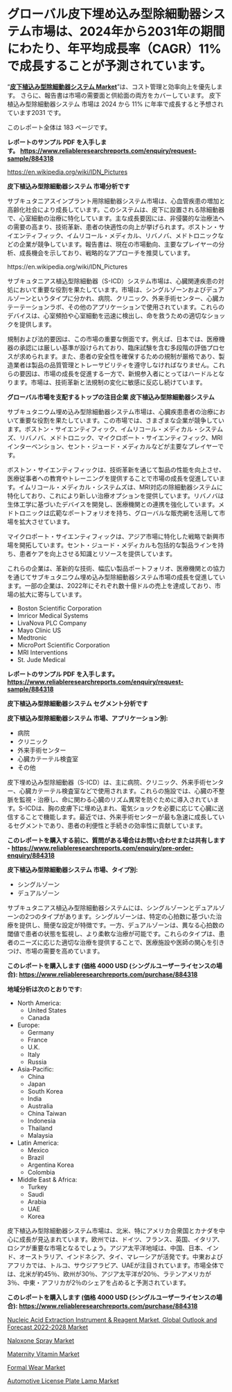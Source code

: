 <p><h1>グローバル皮下埋め込み型除細動器システム市場は、2024年から2031年の期間にわたり、年平均成長率（CAGR）11%で成長することが予測されています。</h1></p><p>&ldquo;<strong><a href="https://www.reliableresearchreports.com/subcutaneous-implantable-defibrillator-system-r884318">皮下植込み型除細動器システム Market</a></strong>&rdquo;は、コスト管理と効率向上を優先します。 さらに、報告書は市場の需要面と供給面の両方をカバーしています。 皮下植込み型除細動器システム 市場は 2024 から 11% に年率で成長すると予想されています2031 です。</p>
<p>このレポート全体は 183 ページです。</p>
<p><strong>レポートのサンプル PDF を入手します。&nbsp;<a href="https://www.reliableresearchreports.com/enquiry/request-sample/884318">https://www.reliableresearchreports.com/enquiry/request-sample/884318</a></strong></p>
<p><a href="https://en.wikipedia.org/wiki/IDN_Pictures">https://en.wikipedia.org/wiki/IDN_Pictures</a></p>
<p><strong>皮下植込み型除細動器システム 市場分析です</strong></p>
<p><p>サブキュタニアスインプラント用除細動器システム市場は、心血管疾患の増加と高齢化社会により成長しています。このシステムは、皮下に設置される除細動器で、心室細動の治療に特化しています。主な成長要因には、非侵襲的な治療法への需要の高まり、技術革新、患者の快適性の向上が挙げられます。ボストン・サイエンティフィック、イムリコール・メディカル、リバノバ、メドトロニックなどの企業が競争しています。報告書は、現在の市場動向、主要なプレイヤーの分析、成長機会を示しており、戦略的なアプローチを推奨しています。</p></p>
<p>https://en.wikipedia.org/wiki/IDN_Pictures</p>
<p><p>サブキュタニアス植込型除細動器（S-ICD）システム市場は、心臓関連疾患の対処において重要な役割を果たしています。市場は、シングルゾーンおよびデュアルゾーンというタイプに分かれ、病院、クリニック、外来手術センター、心臓カテーテーションラボ、その他のアプリケーションで使用されています。これらのデバイスは、心室頻拍や心室細動を迅速に検出し、命を救うための適切なショックを提供します。</p><p>規制および法的要因は、この市場の重要な側面です。例えば、日本では、医療機器の承認には厳しい基準が設けられており、臨床試験を含む多段階の評価プロセスが求められます。また、患者の安全性を確保するための規制が厳格であり、製造業者は製品の品質管理とトレーサビリティを遵守しなければなりません。これらの要因は、市場の成長を促進する一方で、新規参入者にとってはハードルとなります。市場は、技術革新と法規制の変化に敏感に反応し続けています。</p></p>
<p><strong>グローバル市場を支配するトップの注目企業 皮下植込み型除細動器システム</strong></p>
<p><p>サブキュタニウム埋め込み型除細動器システム市場は、心臓疾患患者の治療において重要な役割を果たしています。この市場では、さまざまな企業が競争しています。ボストン・サイエンティフィック、イムリコール・メディカル・システムズ、リバノバ、メドトロニック、マイクロポート・サイエンティフィック、MRIインターベンション、セント・ジュード・メディカルなどが主要なプレイヤーです。</p><p>ボストン・サイエンティフィックは、技術革新を通じて製品の性能を向上させ、医療従事者への教育やトレーニングを提供することで市場の成長を促進しています。イムリコール・メディカル・システムズは、MRI対応の除細動器システムに特化しており、これにより新しい治療オプションを提供しています。リバノバは生体工学に基づいたデバイスを開発し、医療機関との連携を強化しています。メドトロニックは広範なポートフォリオを持ち、グローバルな販売網を活用して市場を拡大させています。</p><p>マイクロポート・サイエンティフィックは、アジア市場に特化した戦略で新興市場を開拓しています。セント・ジュード・メディカルも包括的な製品ラインを持ち、患者ケアを向上させる知識とリソースを提供しています。</p><p>これらの企業は、革新的な技術、幅広い製品ポートフォリオ、医療機関との協力を通じてサブキュタニウム埋め込み型除細動器システム市場の成長を促進しています。一部の企業は、2022年にそれぞれ数十億ドルの売上を達成しており、市場の拡大に寄与しています。</p></p>
<p><ul><li>Boston Scientific Corporation</li><li>Imricor Medical Systems</li><li>LivaNova PLC Company</li><li>Mayo Clinic US</li><li>Medtronic</li><li>MicroPort Scientific Corporation</li><li>MRI Interventions</li><li>St. Jude Medical</li></ul></p>
<p><strong>レポートのサンプル PDF を入手します。 <a href="https://www.reliableresearchreports.com/enquiry/request-sample/884318">https://www.reliableresearchreports.com/enquiry/request-sample/884318</a></strong></p>
<p><strong>皮下植込み型除細動器システム セグメント分析です</strong></p>
<p><strong>皮下植込み型除細動器システム 市場、アプリケーション別:</strong></p>
<p><ul><li>病院</li><li>クリニック</li><li>外来手術センター</li><li>心臓カテーテル検査室</li><li>その他</li></ul></p>
<p><p>皮下埋め込み型除細動器（S-ICD）は、主に病院、クリニック、外来手術センター、心臓カテーテル検査室などで使用されます。これらの施設では、心臓の不整脈を監視・治療し、命に関わる心臓のリズム異常を防ぐために導入されています。S-ICDは、胸の皮膚下に埋め込まれ、電気ショックを必要に応じて心臓に送信することで機能します。最近では、外来手術センターが最も急速に成長しているセグメントであり、患者の利便性と手続きの効率性に貢献しています。</p></p>
<p><strong>このレポートを購入する前に、質問がある場合はお問い合わせまたは共有します - <a href="https://www.reliableresearchreports.com/enquiry/pre-order-enquiry/884318">https://www.reliableresearchreports.com/enquiry/pre-order-enquiry/884318</a></strong></p>
<p><strong>皮下植込み型除細動器システム 市場、タイプ別:</strong></p>
<p><ul><li>シングルゾーン</li><li>デュアルゾーン</li></ul></p>
<p><p>サブキュタニアス植込み型除細動器システムには、シングルゾーンとデュアルゾーンの2つのタイプがあります。シングルゾーンは、特定の心拍数に基づいた治療を提供し、簡便な設定が特徴です。一方、デュアルゾーンは、異なる心拍数の閾値で患者の状態を監視し、より柔軟な治療が可能です。これらのタイプは、患者のニーズに応じた適切な治療を提供することで、医療施設や医師の関心を引きつけ、市場の需要を高めています。</p></p>
<p><strong>このレポートを購入します (価格 4000 USD (シングルユーザーライセンスの場合): <a href="https://www.reliableresearchreports.com/purchase/884318">https://www.reliableresearchreports.com/purchase/884318</a></strong></p>
<p><strong>地域分析は次のとおりです:</strong></p>
<p><ul>
    <li>
        North America:
        <ul>
            <li>United States</li>
            <li>Canada</li>
        </ul>
    </li>
    <li>
        Europe:
        <ul>
            <li>Germany</li>
            <li>France</li>
            <li>U.K.</li>
            <li>Italy</li>
            <li>Russia</li>
        </ul>
    </li>
    <li>
        Asia-Pacific:
        <ul>
            <li>China</li>
            <li>Japan</li>
            <li>South Korea</li>
            <li>India</li>
            <li>Australia</li>
            <li>China Taiwan</li>
            <li>Indonesia</li>
            <li>Thailand</li>
            <li>Malaysia</li>
        </ul>
    </li>
    <li>
        Latin America:
        <ul>
            <li>Mexico</li>
            <li>Brazil</li>
            <li>Argentina Korea</li>
            <li>Colombia</li>
        </ul>
    </li>
    <li>
        Middle East & Africa:
        <ul>
            <li>Turkey</li>
            <li>Saudi</li>
            <li>Arabia</li>
            <li>UAE</li>
            <li>Korea</li>
        </ul>
    </li>
    </ul></p>
<p><p>皮下植込み型除細動器システム市場は、北米、特にアメリカ合衆国とカナダを中心に成長が見込まれています。欧州では、ドイツ、フランス、英国、イタリア、ロシアが重要な市場となるでしょう。アジア太平洋地域は、中国、日本、インド、オーストラリア、インドネシア、タイ、マレーシアが活発です。中東およびアフリカでは、トルコ、サウジアラビア、UAEが注目されています。市場全体では、北米が約45％、欧州が30％、アジア太平洋が20％、ラテンアメリカが3％、中東・アフリカが2％のシェアを占めると予測されています。</p></p>
<p><strong>このレポートを購入します (価格 4000 USD (シングルユーザーライセンスの場合): <a href="https://www.reliableresearchreports.com/purchase/884318">https://www.reliableresearchreports.com/purchase/884318</a></strong></p>
<p><p><a href="https://www.linkedin.com/pulse/global-nucleic-acid-extraction-instrument-reagent-market-yuxde?trackingId=Tg0jugHqToWJZDvvNXXRPA%3D%3D">Nucleic Acid Extraction Instrument & Reagent Market, Global Outlook and Forecast 2022-2028 Market</a></p><p><a href="https://medium.com/@jariartemva9/naloxone-spray-market-insights-product-type-application-trends-and-regional-analysis-from-2024-6f23f588f43b">Naloxone Spray Market</a></p><p><a href="https://medium.com/@chadlabadie2023/global-maternity-vitamin-market-trends-and-innovations-a-forward-looking-analysis-2024-2031-f7a14a05476d">Maternity Vitamin Market</a></p><p><a href="https://github.com/gulaimolin/Market-Research-Report-List-6/blob/main/formal-wear-market.md">Formal Wear Market</a></p><p><a href="https://issuu.com/reportprime-2/docs/automotive-license-plate-lamp-marke_0a5d9ffed338f1">Automotive License Plate Lamp Market</a></p></p>